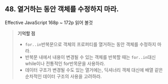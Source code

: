 ## 48. 열거하는 동안 객체를 수정하지 마라.
Effective JavaScript 168p ~ 172p 읽어 볼것

> __기억할 점__
> * ```for..in```반복문으로 객체의 프로퍼티를 열거하는 동안 객체를 수정하지 마라.
> * 반복문 내에서 내용이 변경될 수 있는 객체를 반복할 때는 ```for..in```대신 while이나 전통적인 for반목문을 사용하라.
> * 데이터 구조가 변경될 수도 있는 열거에는, 딕셔너리 객체 대신에 배열 같은 순차적인 데이터 구조의 사용을 고려하라.

